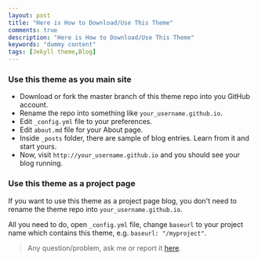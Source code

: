```yaml
---
layout: post
title: "Here is How to Download/Use This Theme"
comments: true
description: "Here is How to Download/Use This Theme"
keywords: "dummy content"
tags: [Jekyll theme,Blog]
---
```


### Use this theme as you main site

- Download or fork the master branch of this theme repo into you GitHub account.
- Rename the repo into something like `your_username.github.io`.
- Edit `_config.yml` file to your preferences.
- Edit `about.md` file for your About page.
- Inside `_posts` folder, there are sample of blog entries. Learn from it and start yours.
- Now, visit `http://your_username.github.io` and you should see your blog running.

### Use this theme as a project page

If you want to use this theme as a project page blog, you don't need to rename the theme repo into `your_username.github.io`.

All you need to do, open `_config.yml` file, change `baseurl` to your project name which contains this theme, e.g. `baseurl: "/myproject"`.

> Any question/problem, ask me or report it [here](https://github.com/heiswayi/thinkspace/issues).
